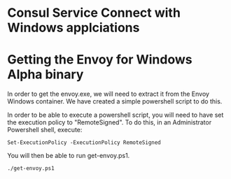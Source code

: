 # Consul Service Connect with Windows applciations 

# Getting the Envoy for Windows Alpha binary
In order to get the envoy.exe, we will need to extract it from the Envoy Windows container.
We have created a simple powershell script to do this.

In order to be able to execute a powershell script, you will need to have set the execution policy to "RemoteSigned".
To do this, in an Administrator Powershell shell, execute:

```
Set-ExecutionPolicy -ExecutionPolicy RemoteSigned
```

You will then be able to run get-envoy.ps1.

```
./get-envoy.ps1
```